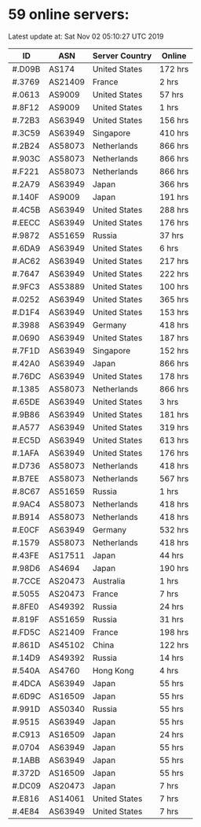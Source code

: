 # 59 online servers:

Latest update at: Sat Nov 02 05:10:27 UTC 2019

| ID | ASN | Server Country | Online |
| -- | --- | -------------- | ------ |
| #.D09B | AS174 | United States | 172 hrs |
| #.3769 | AS21409 | France | 2 hrs |
| #.0613 | AS9009 | United States | 57 hrs |
| #.8F12 | AS9009 | United States | 1 hrs |
| #.72B3 | AS63949 | United States | 156 hrs |
| #.3C59 | AS63949 | Singapore | 410 hrs |
| #.2B24 | AS58073 | Netherlands | 866 hrs |
| #.903C | AS58073 | Netherlands | 866 hrs |
| #.F221 | AS58073 | Netherlands | 866 hrs |
| #.2A79 | AS63949 | Japan | 366 hrs |
| #.140F | AS9009 | Japan | 191 hrs |
| #.4C5B | AS63949 | United States | 288 hrs |
| #.EECC | AS63949 | United States | 176 hrs |
| #.9872 | AS51659 | Russia | 37 hrs |
| #.6DA9 | AS63949 | United States | 6 hrs |
| #.AC62 | AS63949 | United States | 217 hrs |
| #.7647 | AS63949 | United States | 222 hrs |
| #.9FC3 | AS53889 | United States | 100 hrs |
| #.0252 | AS63949 | United States | 365 hrs |
| #.D1F4 | AS63949 | United States | 153 hrs |
| #.3988 | AS63949 | Germany | 418 hrs |
| #.0690 | AS63949 | United States | 187 hrs |
| #.7F1D | AS63949 | Singapore | 152 hrs |
| #.42A0 | AS63949 | Japan | 866 hrs |
| #.76DC | AS63949 | United States | 178 hrs |
| #.1385 | AS58073 | Netherlands | 866 hrs |
| #.65DE | AS63949 | United States | 3 hrs |
| #.9B86 | AS63949 | United States | 181 hrs |
| #.A577 | AS63949 | United States | 319 hrs |
| #.EC5D | AS63949 | United States | 613 hrs |
| #.1AFA | AS63949 | United States | 176 hrs |
| #.D736 | AS58073 | Netherlands | 418 hrs |
| #.B7EE | AS58073 | Netherlands | 567 hrs |
| #.8C67 | AS51659 | Russia | 1 hrs |
| #.9AC4 | AS58073 | Netherlands | 418 hrs |
| #.B914 | AS58073 | Netherlands | 418 hrs |
| #.E0CF | AS63949 | Germany | 532 hrs |
| #.1579 | AS58073 | Netherlands | 418 hrs |
| #.43FE | AS17511 | Japan | 44 hrs |
| #.98D6 | AS4694 | Japan | 190 hrs |
| #.7CCE | AS20473 | Australia | 1 hrs |
| #.5055 | AS20473 | France | 7 hrs |
| #.8FE0 | AS49392 | Russia | 24 hrs |
| #.819F | AS51659 | Russia | 31 hrs |
| #.FD5C | AS21409 | France | 198 hrs |
| #.861D | AS45102 | China | 122 hrs |
| #.14D9 | AS49392 | Russia | 14 hrs |
| #.540A | AS4760 | Hong Kong | 4 hrs |
| #.4DCA | AS63949 | Japan | 55 hrs |
| #.6D9C | AS16509 | Japan | 55 hrs |
| #.991D | AS50340 | Russia | 55 hrs |
| #.9515 | AS63949 | Japan | 55 hrs |
| #.C913 | AS16509 | Japan | 24 hrs |
| #.0704 | AS63949 | Japan | 55 hrs |
| #.1ABB | AS63949 | Japan | 55 hrs |
| #.372D | AS16509 | Japan | 55 hrs |
| #.DC09 | AS20473 | Japan | 7 hrs |
| #.E816 | AS14061 | United States | 7 hrs |
| #.4E84 | AS63949 | United States | 7 hrs |

